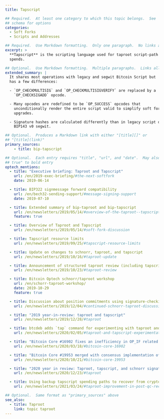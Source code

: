 ```yaml
---
title: Tapscript

## Required.  At least one category to which this topic belongs.  See
## schema for options
categories:
  - Soft Forks
  - Scripts and Addresses

## Required.  Use Markdown formatting.  Only one paragraph.  No links allowed.
excerpt: >
  **Tapscript** is the scripting language used for taproot script-path
  spends.

## Optional.  Use Markdown formatting.  Multiple paragraphs.  Links allowed.
extended_summary: |
  It shares most operations with legacy and segwit Bitcoin Script but
  has a few differences:

  - `OP_CHECKMULTISIG` and `OP_CHECKMULTISIGVERIFY` are replaced by a
    `OP_CHECKSIGADD` opcode.

  - Many opcodes are redefined to be `OP_SUCCESS` opcodes that
    unconditionally render the entire script valid to simplify soft fork
    upgrades.

  - Signature hashes are calculated differently than in legacy script or
    BIP143 v0 segwit.

## Optional.  Produces a Markdown link with either "[title][]" or
## "[title](link)"
primary_sources:
    - title: bip-tapscript

## Optional.  Each entry requires "title", "url", and "date".  May also use "feature:
## true" to bold entry
optech_mentions:
  - title: "Executive briefing: Taproot and Tapscript"
    url: /en/2019-exec-briefing/#the-next-softfork
    date: 2019-06-14

  - title: BIP322 signmessage forward compatibility
    url: /en/bech32-sending-support/#message-signing-support
    date: 2019-07-10

  - title: Extended summary of bip-taproot and bip-tapscript
    url: /en/newsletters/2019/05/14/#overview-of-the-taproot--tapscript-proposed-bips
    feature: true

  - title: Overview of Taproot and Tapscript
    url: /en/newsletters/2019/05/14/#soft-fork-discussion

  - title: Tapscript resource limits
    url: /en/newsletters/2019/09/25/#tapscript-resource-limits

  - title: Update on changes to schnorr, taproot, and tapscript
    url: /en/newsletters/2019/10/16/#taproot-update

  - title: Announcement of structured taproot review (including tapscript)
    url: /en/newsletters/2019/10/23/#taproot-review

  - title: Bitcoin Optech schnorr/taproot workshop
    url: /en/schorr-taproot-workshop/
    date: 2019-10-29
    feature: true

  - title: Discussion about position commitments using signature-checking opcodes
    url: /en/newsletters/2019/12/04/#continued-schnorr-taproot-discussion

  - title: "2019 year-in-review: taproot and tapscript"
    url: /en/newsletters/2019/12/28/#taproot

  - title: btcdeb adds `tap` command for experimenting with taproot and tapscript
    url: /en/newsletters/2020/02/05/#taproot-and-tapscript-experimentation-tool

  - title: "Bitcoin Core #16902 fixes an inefficiency in OP_IF related opcodes"
    url: /en/newsletters/2020/03/18/#bitcoin-core-16902

  - title: "Bitcoin Core #19953 merged with consensus implementation of BIP342"
    url: /en/newsletters/2020/10/21/#bitcoin-core-19953

  - title: "2020 year in review: Taproot, tapscript, and schnorr signatures"
    url: /en/newsletters/2020/12/23/#taproot

  - title: Using backup tapscript spending paths to recover from crypto breaks
    url: /en/newsletters/2021/03/24/#taproot-improvement-in-post-qc-recovery-at-no-onchain-cost

## Optional.  Same format as "primary_sources" above
see_also:
  - title: Taproot
    link: topic taproot
---
```

